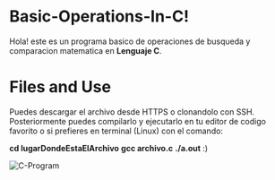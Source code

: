 # Basic-Operations-In-C!
Hola! este es un programa basico de operaciones de busqueda y comparacion matematica en **Lenguaje C**.


# Files and Use

Puedes descargar el archivo desde HTTPS o clonandolo con SSH.
Posteriormente puedes compilarlo y ejecutarlo en tu editor de codigo favorito o si prefieres en terminal (Linux) con el comando:

**cd lugarDondeEstaElArchivo**
**gcc archivo.c**
**./a.out**
 :)

![C-Program](https://user-images.githubusercontent.com/102434136/197438382-36ef5c72-7a7e-46f3-bb0f-ac5f2a07bb65.PNG)
